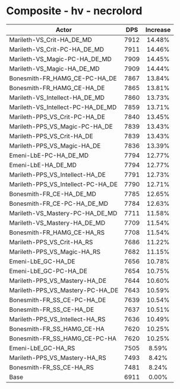 # Composite - hv - necrolord
| Actor | DPS | Increase |
|---|:---:|:---:|
|Marileth-VS_Crit-HA_DE_MD|7912|14.48%|
|Marileth-VS_Crit-PC-HA_DE_MD|7911|14.46%|
|Marileth-VS_Magic-PC-HA_DE_MD|7909|14.45%|
|Marileth-VS_Magic-HA_DE_MD|7909|14.44%|
|Bonesmith-FR_HAMG_CE-PC-HA_DE|7867|13.84%|
|Bonesmith-FR_HAMG_CE-HA_DE|7865|13.81%|
|Marileth-VS_Intellect-HA_DE_MD|7860|13.73%|
|Marileth-VS_Intellect-PC-HA_DE_MD|7859|13.71%|
|Marileth-PPS_VS_Crit-PC-HA_DE|7840|13.45%|
|Marileth-PPS_VS_Magic-PC-HA_DE|7839|13.43%|
|Marileth-PPS_VS_Crit-HA_DE|7839|13.43%|
|Marileth-PPS_VS_Magic-HA_DE|7836|13.39%|
|Emeni-LbE-PC-HA_DE_MD|7794|12.77%|
|Emeni-LbE-HA_DE_MD|7794|12.77%|
|Marileth-PPS_VS_Intellect-HA_DE|7791|12.73%|
|Marileth-PPS_VS_Intellect-PC-HA_DE|7790|12.71%|
|Bonesmith-FR_CE-HA_DE_MD|7785|12.65%|
|Bonesmith-FR_CE-PC-HA_DE_MD|7784|12.63%|
|Marileth-VS_Mastery-PC-HA_DE_MD|7711|11.58%|
|Marileth-VS_Mastery-HA_DE_MD|7709|11.54%|
|Bonesmith-FR_HAMG_CE-HA_RS|7708|11.54%|
|Marileth-PPS_VS_Crit-HA_RS|7686|11.22%|
|Marileth-PPS_VS_Magic-HA_RS|7682|11.15%|
|Emeni-LbE_GC-HA_DE|7656|10.78%|
|Emeni-LbE_GC-PC-HA_DE|7654|10.75%|
|Marileth-PPS_VS_Mastery-HA_DE|7644|10.60%|
|Marileth-PPS_VS_Mastery-PC-HA_DE|7643|10.59%|
|Bonesmith-FR_SS_CE-PC-HA_DE|7639|10.54%|
|Bonesmith-FR_SS_CE-HA_DE|7637|10.51%|
|Marileth-PPS_VS_Intellect-HA_RS|7636|10.49%|
|Bonesmith-FR_SS_HAMG_CE-HA|7620|10.25%|
|Bonesmith-FR_SS_HAMG_CE-PC-HA|7620|10.25%|
|Emeni-LbE_GC-HA_RS|7505|8.59%|
|Marileth-PPS_VS_Mastery-HA_RS|7493|8.42%|
|Bonesmith-FR_SS_CE-HA_RS|7481|8.24%|
|Base|6911|0.00%|

